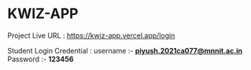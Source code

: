 # KWIZ-APP
Project Live URL : https://kwiz-app.vercel.app/login


Student Login Credential : username :- **piyush.2021ca077@mnnit.ac.in** Password :- **123456**

